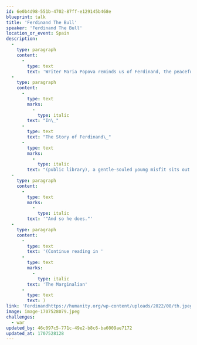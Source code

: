 ```yaml
---
id: 6e0b4d98-551b-4702-87ff-e129145b468e
blueprint: talk
title: 'Ferdinand The Bull'
speaker: 'Ferdinand The Bull'
location_or_event: Spain
description:
  -
    type: paragraph
    content:
      -
        type: text
        text: 'Writer Maria Popova reminds us of Ferdinand, the peaceful bull and of how his timeless story, still reprinted across the globe, came to be told:'
  -
    type: paragraph
    content:
      -
        type: text
        marks:
          -
            type: italic
        text: "In\_"
      -
        type: text
        text: "The Story of Ferdinand\_"
      -
        type: text
        marks:
          -
            type: italic
        text: "(public library), a gentle-souled young misfit sits out the perpetual head-butting by which his peers hone their bull-skills, choosing instead to smell the flowers under his favorite cork tree in solitude. His mother, at first worried about his bullness, recognizes her son’s difference and trusts that he would find his way.\_"
  -
    type: paragraph
    content:
      -
        type: text
        marks:
          -
            type: italic
        text: '"And so he does."'
  -
    type: paragraph
    content:
      -
        type: text
        text: '(Continue reading in '
      -
        type: text
        marks:
          -
            type: italic
        text: 'The Marginalian'
      -
        type: text
        text: )
link: 'Ferdinandhttps://humanity.org/wp-content/uploads/2022/08/th.jpeg'
image: image-1707528079.jpeg
challenges:
  - war
updated_by: 46c097c5-771c-49e2-b8c6-ba6009ae7172
updated_at: 1707528128
---
```

